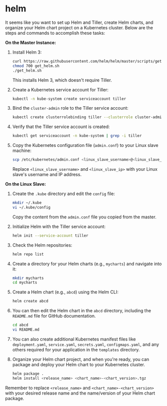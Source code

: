 # helm
It seems like you want to set up Helm and Tiller, create Helm charts, and organize your Helm chart project on a Kubernetes cluster. Below are the steps and commands to accomplish these tasks:

**On the Master Instance:**

1. Install Helm 3:

   ```bash
   curl https://raw.githubusercontent.com/helm/helm/master/scripts/get-helm-3 > get_helm.sh
   chmod 700 get_helm.sh
   ./get_helm.sh
   ```

   This installs Helm 3, which doesn't require Tiller.

2. Create a Kubernetes service account for Tiller:

   ```bash
   kubectl -n kube-system create serviceaccount tiller
   ```

3. Bind the `cluster-admin` role to the Tiller service account:

   ```bash
   kubectl create clusterrolebinding tiller --clusterrole cluster-admin --serviceaccount=kube-system:tiller
   ```

4. Verify that the Tiller service account is created:

   ```bash
   kubectl get serviceaccount -n kube-system | grep -i tiller
   ```

5. Copy the Kubernetes configuration file (`admin.conf`) to your Linux slave machine:

   ```bash
   scp /etc/kubernetes/admin.conf <linux_slave_username>@<linux_slave_ip>:~/.kube/config
   ```

   Replace `<linux_slave_username>` and `<linux_slave_ip>` with your Linux slave's username and IP address.

**On the Linux Slave:**

1. Create the `.kube` directory and edit the `config` file:

   ```bash
   mkdir ~/.kube
   vi ~/.kube/config
   ```

   Copy the content from the `admin.conf` file you copied from the master.

2. Initialize Helm with the Tiller service account:

   ```bash
   helm init --service-account tiller
   ```

3. Check the Helm repositories:

   ```bash
   helm repo list
   ```

4. Create a directory for your Helm charts (e.g., `mycharts`) and navigate into it:

   ```bash
   mkdir mycharts
   cd mycharts
   ```

5. Create a Helm chart (e.g., `abcd`) using the Helm CLI:

   ```bash
   helm create abcd
   ```

6. You can then edit the Helm chart in the `abcd` directory, including the `README.md` file for GitHub documentation.

   ```bash
   cd abcd
   vi README.md
   ```

7. You can also create additional Kubernetes manifest files like `deployment.yaml`, `service.yaml`, `secrets.yaml`, `configmaps.yaml`, and any others required for your application in the `templates` directory.

8. Organize your Helm chart project, and when you're ready, you can package and deploy your Helm chart to your Kubernetes cluster.

   ```bash
   helm package .
   helm install <release_name> <chart_name>-<chart_version>.tgz
   ```

Remember to replace `<release_name>` and `<chart_name>-<chart_version>` with your desired release name and the name/version of your Helm chart package.
